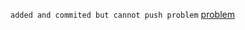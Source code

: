 `added and commited but cannot push problem` 
[problem](F:\Abs_Sayem\git_problems\stagged_cimmited_but_cannot_pushed.PNG)